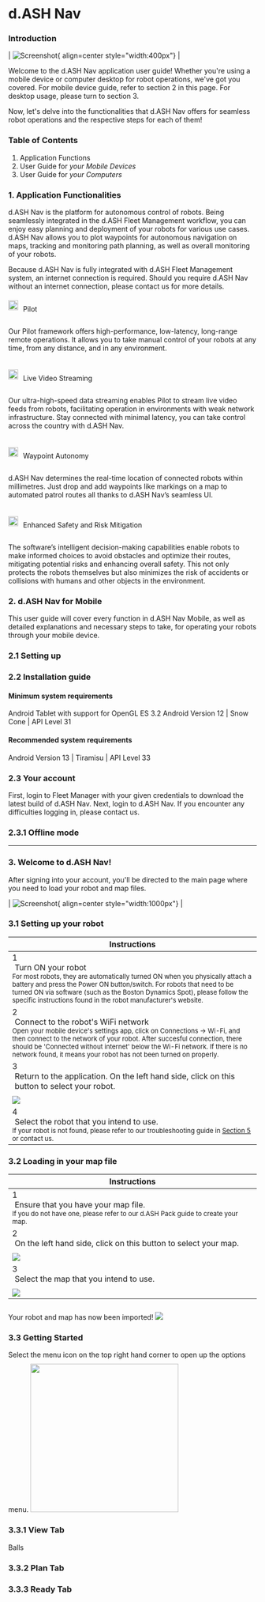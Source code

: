 <link href="circlestyle.css" rel="stylesheet"></link>

# d.ASH Nav

### Introduction

| ![Screenshot](img/dash-nav-first-image.png){ align=center style="width:400px"} |

Welcome to the d.ASH Nav application user guide! Whether you're using a mobile device or computer desktop for robot operations, we've got you covered. For mobile device guide, refer to section 2 in this page. For desktop usage, please turn to section 3.

Now, let's delve into the functionalities that d.ASH Nav offers for seamless robot operations and the respective steps for each of them!

### Table of Contents

1. Application Functions
2. User Guide for *your Mobile Devices*
2. User Guide for *your Computers*

### 1. Application Functionalities


d.ASH Nav is the platform for autonomous control of robots. Being seamlessly integrated in the d.ASH Fleet Management workflow, you can enjoy easy planning and deployment of your robots for various use cases. d.ASH Nav allows you to plot waypoints for autonomous navigation on maps, tracking and monitoring path planning, as well as overall monitoring of your robots.

Because d.ASH Nav is fully integrated with d.ASH Fleet Management system, an internet connection is required. Should you require d.ASH Nav without an internet connection, please contact us for more details.

<div style="display: flex; align-items: center; margin-top: -15px;">
    <img src="img/pointer.png" alt="Functionality Icon" height="20">
    <p style="padding-top: 16px; padding-left: 10px;">Pilot</p>
</div>

Our Pilot framework offers high-performance, low-latency, long-range remote operations. It allows you to take manual control of your robots at any time, from any distance, and in any environment.

<div style="display: flex; align-items: center;">
    <img src="img/pointer.png" alt="Functionality Icon" height="20">
    <p style="padding-top: 16px; padding-left: 10px;">Live Video Streaming</p>
</div>

Our ultra-high-speed data streaming enables Pilot to stream live video feeds from robots, facilitating operation in environments with weak network infrastructure. Stay connected with minimal latency, you can take control across the country with d.ASH Nav.

<div style="display: flex; align-items: center;">
    <img src="img/pointer.png" alt="Functionality Icon" height="20">
    <p style="padding-top: 16px; padding-left: 10px;">Waypoint Autonomy</p>
</div>

d.ASH Nav determines the real-time location of connected robots within millimetres. Just drop and add waypoints like markings on a map to automated patrol routes all thanks to d.ASH Nav’s seamless UI.

<div style="display: flex; align-items: center;">
    <img src="img/pointer.png" alt="Functionality Icon" height="20">
    <p style="padding-top: 16px; padding-left: 10px;">Enhanced Safety and Risk Mitigation</p>
</div>

The software’s intelligent decision-making capabilities enable robots to make informed choices to avoid obstacles and optimize their routes, mitigating potential risks and enhancing overall safety. This not only protects the robots themselves but also minimizes the risk of accidents or collisions with humans and other objects in the environment.

### 2. d.ASH Nav for Mobile
This user guide will cover every function in d.ASH Nav Mobile, as well as detailed explanations and necessary steps to take, for operating your robots through your mobile device. 

### 2.1 Setting up

### 2.2 Installation guide

#### Minimum system requirements
Android Tablet with support for OpenGL ES 3.2
Android Version 12 | Snow Cone  | API Level 31 

#### Recommended system requirements
Android Version 13 | Tiramisu  | API Level 33 

### 2.3 Your account
First, login to Fleet Manager with your given credentials to download the latest build of d.ASH Nav. Next, login to d.ASH Nav. If you encounter any difficulties logging in, please contact us.

### 2.3.1 Offline mode 
---

### 3. Welcome to d.ASH Nav!

After signing into your account, you'll be directed to the main page where you need to load your robot and map files.

| ![Screenshot](img/dash-nav-home-page.jpg){ align=center style="width:1000px"} | 

### 3.1 Setting up your robot 

| Instructions |
| ------- | 
| <div class="instructions-div"><div class="instruction-circle">1</div><p style="margin: 0; margin-left: 5px;">Turn ON your robot</p></div><font size="3"><font size="2"> For most robots, they are automatically turned ON when you physically attach a battery and press the Power ON button/switch. For robots that need to be turned ON via software (such as the Boston Dynamics Spot), please follow the specific instructions found in the robot manufacturer's website. |
| <div class="instructions-div"><div class="instruction-circle">2</div><p style="margin: 0; margin-left: 5px;">Connect to the robot's WiFi network</p></div><font size="3"><font size="2"> Open your mobile device's settings app, click on Connections -> Wi-Fi, and then connect to the network of your robot. After succesful connection, there should be 'Connected without internet' below the Wi-Fi network. If there is no network found, it means your robot has not been turned on properly. |
| <div class="instructions-div"><div class="instruction-circle">3</div><p style="margin: 0; margin-left: 5px;">Return to the application. On the left hand side, click on this button to select your robot.</p></div><font size="3"><font size="2"><img src="img/select-robot.png" style="margin-top: 10px;" /> |
| <div class="instructions-div"><div class="instruction-circle">4</div><p style="margin: 0; margin-left: 5px;">Select the robot that you intend to use.</p></div><font size="3"><font size="2"> If your robot is not found, please refer to our troubleshooting guide in <a href="#">Section 5</a> or contact us. |


### 3.2 Loading in your map file 

| Instructions |
| ------- | 
| <div class="instructions-div"><div class="instruction-circle">1</div><p style="margin: 0; margin-left: 5px;">Ensure that you have your map file.</p></div><font size="3"><font size="2"> If you do not have one, please refer to our <a src="#">d.ASH Pack guide</a> to create your map. |
| <div class="instructions-div"><div class="instruction-circle">2</div><p style="margin: 0; margin-left: 5px;">On the left hand side, click on this button to select your map.</p></div><font size="3"><font size="2"><img src="img/select-map-button.png" style="margin-top: 10px;" />|
| <div class="instructions-div"><div class="instruction-circle">3</div><p style="margin: 0; margin-left: 5px;">Select the map that you intend to use.</p></div><font size="3"><font size="2"><img src="img/select-map-panel.jpg" style="margin-top: 10px;" />|


Your robot and map has now been imported! 
<img src="img/both-imported-view.jpg" style="margin-top: 10px;" />

### 3.3 Getting Started

Select the menu icon on the top right hand corner to open up the options menu. 
<img src="img/option-panels.png" style="margin-top: 10px; width: 300px;"/>

### 3.3.1 View Tab
Balls

### 3.3.2 Plan Tab

### 3.3.3 Ready Tab



